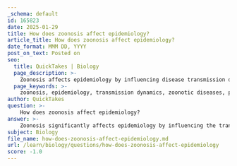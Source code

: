 ```yaml
---
_schema: default
id: 165823
date: 2025-01-29
title: How does zoonosis affect epidemiology?
article_title: How does zoonosis affect epidemiology?
date_format: MMM DD, YYYY
post_on_text: Posted on
seo:
  title: QuickTakes | Biology
  page_description: >-
    Zoonosis affects epidemiology by influencing disease transmission dynamics, requiring understanding of environmental conditions, public health implications, political and social factors, and the development of preventive strategies for zoonotic diseases.
  page_keywords: >-
    zoonosis, epidemiology, transmission dynamics, zoonotic diseases, public health, environmental conditions, One Health approach, preventive strategies, political factors, social factors
author: QuickTakes
question: >-
    How does zoonosis affect epidemiology?
answer: >-
    Zoonosis significantly affects epidemiology by influencing the transmission dynamics of diseases that can be transferred from animals to humans. Understanding zoonotic diseases is crucial for public health, as they can lead to outbreaks and pandemics. Here are several ways in which zoonosis impacts epidemiology:\n\n1. **Transmission Pathways**: Zoonotic diseases can be caused by various pathogens, including viruses, bacteria, parasites, and fungi. The study of these diseases requires an understanding of the specific transmission pathways from animals to humans. For example, rabies is transmitted through the bite of an infected animal, while other zoonoses may be spread through direct contact, food consumption, or vector-borne routes. Epidemiologists analyze these pathways to identify risk factors and develop preventive measures.\n\n2. **Environmental Conditions**: The occurrence of zoonotic diseases is often linked to environmental conditions. Factors such as land use, deforestation, and climate change can alter habitats and increase human-wildlife interactions, facilitating the transmission of zoonotic pathogens. For instance, deforestation can lead to increased contact between humans and wildlife, which may enhance the risk of zoonotic disease outbreaks. Epidemiological studies often incorporate environmental data to understand these dynamics.\n\n3. **Public Health Implications**: Zoonotic diseases pose significant challenges to public health systems. The interconnectedness of humans, animals, and the environment means that controlling zoonotic diseases requires a One Health approach, which integrates human, animal, and environmental health. Epidemiologists must consider the broader ecological context when assessing disease risk and implementing control measures.\n\n4. **Political and Social Factors**: Political stability and governance play a crucial role in managing zoonotic diseases. In regions with political instability, public health initiatives may be disrupted, leading to increased vulnerability to zoonotic infections. Additionally, social factors, such as community cooperation and resource allocation, are essential for effective disease control. Epidemiologists often analyze these factors to identify barriers to disease prevention and control.\n\n5. **Preventive Strategies**: Understanding zoonotic diseases allows epidemiologists to design targeted preventive strategies. For example, vaccination programs for domestic animals can reduce the risk of transmission to humans. Surveillance of wildlife populations can also help identify potential zoonotic threats before they spill over into human populations.\n\nIn summary, zoonosis affects epidemiology by shaping the transmission dynamics of diseases, influencing environmental and social factors, and necessitating integrated public health strategies. The study of zoonotic diseases is essential for understanding and mitigating their impact on human health.
subject: Biology
file_name: how-does-zoonosis-affect-epidemiology.md
url: /learn/biology/questions/how-does-zoonosis-affect-epidemiology
score: -1.0
---
```


&nbsp;